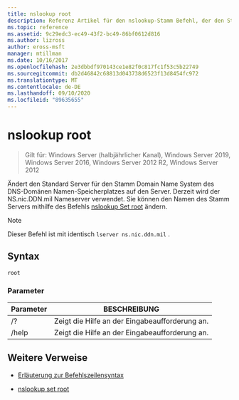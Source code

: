 ```yaml
---
title: nslookup root
description: Referenz Artikel für den nslookup-Stamm Befehl, der den Standard Server auf den Server für den Stamm des Domänen Namespace der Domain Name System (DNS) ändert.
ms.topic: reference
ms.assetid: 9c29edc3-ec49-43f2-bc49-86bf0612d816
ms.author: lizross
author: eross-msft
manager: mtillman
ms.date: 10/16/2017
ms.openlocfilehash: 2e3dbbdf970143ce1e82f0c817fc1f53c5b22749
ms.sourcegitcommit: db2d46842c68813d043738d6523f13d8454fc972
ms.translationtype: MT
ms.contentlocale: de-DE
ms.lasthandoff: 09/10/2020
ms.locfileid: "89635655"
---
```

# <a name="nslookup-root"></a>nslookup root

> Gilt für: Windows Server (halbjährlicher Kanal), Windows Server 2019, Windows Server 2016, Windows Server 2012 R2, Windows Server 2012

Ändert den Standard Server für den Stamm Domain Name System des DNS-Domänen Namen-Speicherplatzes auf den Server. Derzeit wird der NS.nic.DDN.mil Nameserver verwendet. Sie können den Namen des Stamm Servers mithilfe des Befehls [nslookup Set root](nslookup-set-root.md) ändern.

> [!NOTE]
> Dieser Befehl ist mit identisch `lserver ns.nic.ddn.mil` .

## <a name="syntax"></a>Syntax

```
root
```

### <a name="parameters"></a>Parameter

| Parameter | BESCHREIBUNG |
| --------- | ----------- |
| /? | Zeigt die Hilfe an der Eingabeaufforderung an. |
| /help | Zeigt die Hilfe an der Eingabeaufforderung an. |

## <a name="additional-references"></a>Weitere Verweise

- [Erläuterung zur Befehlszeilensyntax](command-line-syntax-key.md)

- [nslookup set root](nslookup-set-root.md)
